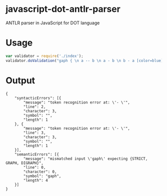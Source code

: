 # javascript-dot-antlr-parser
ANTLR parser in JavaScript for DOT language

# Usage
```javascript
var validator = require('./index');
validator.doValidation("gaph { \n a -- b \n a - b \n b - a [color=blue] \n }")
```

# Output
```
{
	"syntacticErrors": [{
		"message": "token recognition error at: \'- \'",
		"line": 2,
		"character": 3,
		"symbol": "",
		"length": 1
	}, {
		"message": "token recognition error at: \'- \'",
		"line": 3,
		"character": 3,
		"symbol": "",
		"length": 1
	}],
	"semanticErrors": [{
		"message": "mismatched input \'gaph\' expecting {STRICT, GRAPH, DIGRAPH}",
		"line": 0,
		"character": 0,
		"symbol": "gaph",
		"length": 4
	}]
}
```
